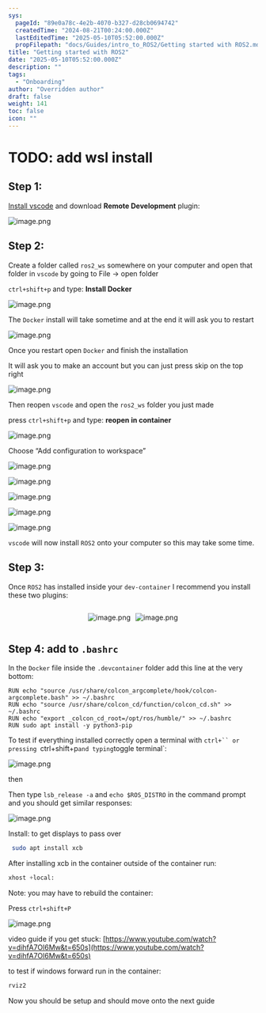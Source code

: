 ```yaml
---
sys:
  pageId: "89e0a78c-4e2b-4070-b327-d28cb0694742"
  createdTime: "2024-08-21T00:24:00.000Z"
  lastEditedTime: "2025-05-10T05:52:00.000Z"
  propFilepath: "docs/Guides/intro_to_ROS2/Getting started with ROS2.md"
title: "Getting started with ROS2"
date: "2025-05-10T05:52:00.000Z"
description: ""
tags:
  - "Onboarding"
author: "Overridden author"
draft: false
weight: 141
toc: false
icon: ""
---
```


# TODO: add wsl install

## Step 1:

[Install vscode](https://code.visualstudio.com/download) and download **Remote Development** plugin:

![image.png](https://prod-files-secure.s3.us-west-2.amazonaws.com/d518164a-d88e-44d1-a4ee-3adb3bd8bce0/efb52993-1881-4a40-b95e-6f020334f022/image.png?X-Amz-Algorithm=AWS4-HMAC-SHA256&X-Amz-Content-Sha256=UNSIGNED-PAYLOAD&X-Amz-Credential=ASIAZI2LB466THMC4UDB%2F20250704%2Fus-west-2%2Fs3%2Faws4_request&X-Amz-Date=20250704T091026Z&X-Amz-Expires=3600&X-Amz-Security-Token=IQoJb3JpZ2luX2VjECAaCXVzLXdlc3QtMiJHMEUCIQDVsk1ei%2BNn3WWGFw1EWV%2BnsOrVUlcTKGAOv9JJwnSlhAIgDJUJyCSZaoWAoVLd9lbryLyGtRHWJqk%2Bybc%2BOIYEsAwq%2FwMIKRAAGgw2Mzc0MjMxODM4MDUiDHUJPToMPgJuGOOnUCrcA3hEAFByInwxlXGFMtcpYsbX1k7CE1jl0z3HZr7RKkYOODfZDhjAkAGd0ye6EvRSHBiCNmGq%2F80vIg1%2FKNvD%2F4JuBhm17Bln0lPIeAKsimXQy1EQu3IOK6HIzsRedGuWSHtrRYjTvjF5wbirCzaaAumWDFWj59OXxgBJ5Sf0XFgl%2BPvm3OThXZEYstfTmVt0Dsa%2FWo8ENhWaLwMnb8GbbdCcJbHeG7fseeKVil%2BcG9w37Zu9TVrjBF4BDZzP7KGcNWrwDUtPF7WRAb%2FCePkWaTLxu9SUUE0YXJ1YeI%2FcZn9IJDPLtyOgfMzHregNeG%2FAljwdVpHFOU%2B7bHPE%2FZg9kreGbdUJyec93nz6Ob1bbjXq68KfzGRhtTFI6XRJ6To26e6ySDp4kjz8buCjrOD8h6PXJYdDStpUPi8Llyd25Ukc1%2BYf6NNptqCdIcwIXjczNArx494BqCp6ENhoMHUavG0qwlgTx69r3gD0uo2hw6hsi%2ByPE78uBjY%2FSOCRCU1YORQmep8BVqY7dgdZrivBF8U%2FTeUD4Pex4ciZcd2vwUqtXYSJIdUddjb542e%2Fsu8GyB2Lzr7AYXH6J%2ByD6%2FRdeZjDkeKT6uBtjn3QFfl5YNPz8HuXjH9If4EQ6DvRMMyNnsMGOqUBLmuGB5YiHjW7LYRk74arRLowN3eDmie7220AuPnYrQThFGKncS0ExIZCS6cjuhUu%2BxJFvhpeQRZnj4RAaqPWCd5v%2FK2hHZ5d8GnDbCa9EEVDt8FI%2B%2FUGhM7zXoLHS8Yz%2FdZozbggyVD8pbpo9Q1WtvnobhPF2DQ5MdFMGsjxffNfzcKhtclHuxEll9hQJsRRp7guUcL8shOGwEcWfHXsJnI5A%2FNF&X-Amz-Signature=321115a0d93c3f58d0d0fbc121f7732daec0f53d0b3a25cd55eeb19b10eccb4a&X-Amz-SignedHeaders=host&x-amz-checksum-mode=ENABLED&x-id=GetObject)

## Step 2:

Create a folder called `ros2_ws` somewhere on your computer and open that folder in `vscode` by going to File → open folder 

`ctrl+shift+p` and type: **Install Docker**

![image.png](https://prod-files-secure.s3.us-west-2.amazonaws.com/d518164a-d88e-44d1-a4ee-3adb3bd8bce0/2269dc0e-1cd5-47ff-bceb-c04ad9b2eab0/image.png?X-Amz-Algorithm=AWS4-HMAC-SHA256&X-Amz-Content-Sha256=UNSIGNED-PAYLOAD&X-Amz-Credential=ASIAZI2LB466THMC4UDB%2F20250704%2Fus-west-2%2Fs3%2Faws4_request&X-Amz-Date=20250704T091026Z&X-Amz-Expires=3600&X-Amz-Security-Token=IQoJb3JpZ2luX2VjECAaCXVzLXdlc3QtMiJHMEUCIQDVsk1ei%2BNn3WWGFw1EWV%2BnsOrVUlcTKGAOv9JJwnSlhAIgDJUJyCSZaoWAoVLd9lbryLyGtRHWJqk%2Bybc%2BOIYEsAwq%2FwMIKRAAGgw2Mzc0MjMxODM4MDUiDHUJPToMPgJuGOOnUCrcA3hEAFByInwxlXGFMtcpYsbX1k7CE1jl0z3HZr7RKkYOODfZDhjAkAGd0ye6EvRSHBiCNmGq%2F80vIg1%2FKNvD%2F4JuBhm17Bln0lPIeAKsimXQy1EQu3IOK6HIzsRedGuWSHtrRYjTvjF5wbirCzaaAumWDFWj59OXxgBJ5Sf0XFgl%2BPvm3OThXZEYstfTmVt0Dsa%2FWo8ENhWaLwMnb8GbbdCcJbHeG7fseeKVil%2BcG9w37Zu9TVrjBF4BDZzP7KGcNWrwDUtPF7WRAb%2FCePkWaTLxu9SUUE0YXJ1YeI%2FcZn9IJDPLtyOgfMzHregNeG%2FAljwdVpHFOU%2B7bHPE%2FZg9kreGbdUJyec93nz6Ob1bbjXq68KfzGRhtTFI6XRJ6To26e6ySDp4kjz8buCjrOD8h6PXJYdDStpUPi8Llyd25Ukc1%2BYf6NNptqCdIcwIXjczNArx494BqCp6ENhoMHUavG0qwlgTx69r3gD0uo2hw6hsi%2ByPE78uBjY%2FSOCRCU1YORQmep8BVqY7dgdZrivBF8U%2FTeUD4Pex4ciZcd2vwUqtXYSJIdUddjb542e%2Fsu8GyB2Lzr7AYXH6J%2ByD6%2FRdeZjDkeKT6uBtjn3QFfl5YNPz8HuXjH9If4EQ6DvRMMyNnsMGOqUBLmuGB5YiHjW7LYRk74arRLowN3eDmie7220AuPnYrQThFGKncS0ExIZCS6cjuhUu%2BxJFvhpeQRZnj4RAaqPWCd5v%2FK2hHZ5d8GnDbCa9EEVDt8FI%2B%2FUGhM7zXoLHS8Yz%2FdZozbggyVD8pbpo9Q1WtvnobhPF2DQ5MdFMGsjxffNfzcKhtclHuxEll9hQJsRRp7guUcL8shOGwEcWfHXsJnI5A%2FNF&X-Amz-Signature=211de921b8424d9ba5cd98ee1f83960a9adf653237a91a58b921085ca307a1d9&X-Amz-SignedHeaders=host&x-amz-checksum-mode=ENABLED&x-id=GetObject)

The `Docker` install will take sometime and at the end it will ask you to restart

![image.png](https://prod-files-secure.s3.us-west-2.amazonaws.com/d518164a-d88e-44d1-a4ee-3adb3bd8bce0/ed233f78-be33-4b1f-b89c-9c346c0e961e/image.png?X-Amz-Algorithm=AWS4-HMAC-SHA256&X-Amz-Content-Sha256=UNSIGNED-PAYLOAD&X-Amz-Credential=ASIAZI2LB466THMC4UDB%2F20250704%2Fus-west-2%2Fs3%2Faws4_request&X-Amz-Date=20250704T091026Z&X-Amz-Expires=3600&X-Amz-Security-Token=IQoJb3JpZ2luX2VjECAaCXVzLXdlc3QtMiJHMEUCIQDVsk1ei%2BNn3WWGFw1EWV%2BnsOrVUlcTKGAOv9JJwnSlhAIgDJUJyCSZaoWAoVLd9lbryLyGtRHWJqk%2Bybc%2BOIYEsAwq%2FwMIKRAAGgw2Mzc0MjMxODM4MDUiDHUJPToMPgJuGOOnUCrcA3hEAFByInwxlXGFMtcpYsbX1k7CE1jl0z3HZr7RKkYOODfZDhjAkAGd0ye6EvRSHBiCNmGq%2F80vIg1%2FKNvD%2F4JuBhm17Bln0lPIeAKsimXQy1EQu3IOK6HIzsRedGuWSHtrRYjTvjF5wbirCzaaAumWDFWj59OXxgBJ5Sf0XFgl%2BPvm3OThXZEYstfTmVt0Dsa%2FWo8ENhWaLwMnb8GbbdCcJbHeG7fseeKVil%2BcG9w37Zu9TVrjBF4BDZzP7KGcNWrwDUtPF7WRAb%2FCePkWaTLxu9SUUE0YXJ1YeI%2FcZn9IJDPLtyOgfMzHregNeG%2FAljwdVpHFOU%2B7bHPE%2FZg9kreGbdUJyec93nz6Ob1bbjXq68KfzGRhtTFI6XRJ6To26e6ySDp4kjz8buCjrOD8h6PXJYdDStpUPi8Llyd25Ukc1%2BYf6NNptqCdIcwIXjczNArx494BqCp6ENhoMHUavG0qwlgTx69r3gD0uo2hw6hsi%2ByPE78uBjY%2FSOCRCU1YORQmep8BVqY7dgdZrivBF8U%2FTeUD4Pex4ciZcd2vwUqtXYSJIdUddjb542e%2Fsu8GyB2Lzr7AYXH6J%2ByD6%2FRdeZjDkeKT6uBtjn3QFfl5YNPz8HuXjH9If4EQ6DvRMMyNnsMGOqUBLmuGB5YiHjW7LYRk74arRLowN3eDmie7220AuPnYrQThFGKncS0ExIZCS6cjuhUu%2BxJFvhpeQRZnj4RAaqPWCd5v%2FK2hHZ5d8GnDbCa9EEVDt8FI%2B%2FUGhM7zXoLHS8Yz%2FdZozbggyVD8pbpo9Q1WtvnobhPF2DQ5MdFMGsjxffNfzcKhtclHuxEll9hQJsRRp7guUcL8shOGwEcWfHXsJnI5A%2FNF&X-Amz-Signature=69120144a4978b8c586f018df21d63a411509a23ce5c79a73068cb991fcd87f1&X-Amz-SignedHeaders=host&x-amz-checksum-mode=ENABLED&x-id=GetObject)

Once you restart open `Docker` and finish the installation

It will ask you to make an account but you can just press skip on the top right

![image.png](https://prod-files-secure.s3.us-west-2.amazonaws.com/d518164a-d88e-44d1-a4ee-3adb3bd8bce0/21010ad9-1659-4fd9-9f59-9932a09b2a3d/image.png?X-Amz-Algorithm=AWS4-HMAC-SHA256&X-Amz-Content-Sha256=UNSIGNED-PAYLOAD&X-Amz-Credential=ASIAZI2LB466THMC4UDB%2F20250704%2Fus-west-2%2Fs3%2Faws4_request&X-Amz-Date=20250704T091026Z&X-Amz-Expires=3600&X-Amz-Security-Token=IQoJb3JpZ2luX2VjECAaCXVzLXdlc3QtMiJHMEUCIQDVsk1ei%2BNn3WWGFw1EWV%2BnsOrVUlcTKGAOv9JJwnSlhAIgDJUJyCSZaoWAoVLd9lbryLyGtRHWJqk%2Bybc%2BOIYEsAwq%2FwMIKRAAGgw2Mzc0MjMxODM4MDUiDHUJPToMPgJuGOOnUCrcA3hEAFByInwxlXGFMtcpYsbX1k7CE1jl0z3HZr7RKkYOODfZDhjAkAGd0ye6EvRSHBiCNmGq%2F80vIg1%2FKNvD%2F4JuBhm17Bln0lPIeAKsimXQy1EQu3IOK6HIzsRedGuWSHtrRYjTvjF5wbirCzaaAumWDFWj59OXxgBJ5Sf0XFgl%2BPvm3OThXZEYstfTmVt0Dsa%2FWo8ENhWaLwMnb8GbbdCcJbHeG7fseeKVil%2BcG9w37Zu9TVrjBF4BDZzP7KGcNWrwDUtPF7WRAb%2FCePkWaTLxu9SUUE0YXJ1YeI%2FcZn9IJDPLtyOgfMzHregNeG%2FAljwdVpHFOU%2B7bHPE%2FZg9kreGbdUJyec93nz6Ob1bbjXq68KfzGRhtTFI6XRJ6To26e6ySDp4kjz8buCjrOD8h6PXJYdDStpUPi8Llyd25Ukc1%2BYf6NNptqCdIcwIXjczNArx494BqCp6ENhoMHUavG0qwlgTx69r3gD0uo2hw6hsi%2ByPE78uBjY%2FSOCRCU1YORQmep8BVqY7dgdZrivBF8U%2FTeUD4Pex4ciZcd2vwUqtXYSJIdUddjb542e%2Fsu8GyB2Lzr7AYXH6J%2ByD6%2FRdeZjDkeKT6uBtjn3QFfl5YNPz8HuXjH9If4EQ6DvRMMyNnsMGOqUBLmuGB5YiHjW7LYRk74arRLowN3eDmie7220AuPnYrQThFGKncS0ExIZCS6cjuhUu%2BxJFvhpeQRZnj4RAaqPWCd5v%2FK2hHZ5d8GnDbCa9EEVDt8FI%2B%2FUGhM7zXoLHS8Yz%2FdZozbggyVD8pbpo9Q1WtvnobhPF2DQ5MdFMGsjxffNfzcKhtclHuxEll9hQJsRRp7guUcL8shOGwEcWfHXsJnI5A%2FNF&X-Amz-Signature=b2b8de51378da5cac56eaf10ac2f78704a65e87512df8529957ffb7267174c83&X-Amz-SignedHeaders=host&x-amz-checksum-mode=ENABLED&x-id=GetObject)

Then reopen `vscode` and open the `ros2_ws` folder you just made

press `ctrl+shift+p` and type: **reopen in container**

![image.png](https://prod-files-secure.s3.us-west-2.amazonaws.com/d518164a-d88e-44d1-a4ee-3adb3bd8bce0/4e93b8c2-41ad-488c-8095-c74205196118/image.png?X-Amz-Algorithm=AWS4-HMAC-SHA256&X-Amz-Content-Sha256=UNSIGNED-PAYLOAD&X-Amz-Credential=ASIAZI2LB466THMC4UDB%2F20250704%2Fus-west-2%2Fs3%2Faws4_request&X-Amz-Date=20250704T091026Z&X-Amz-Expires=3600&X-Amz-Security-Token=IQoJb3JpZ2luX2VjECAaCXVzLXdlc3QtMiJHMEUCIQDVsk1ei%2BNn3WWGFw1EWV%2BnsOrVUlcTKGAOv9JJwnSlhAIgDJUJyCSZaoWAoVLd9lbryLyGtRHWJqk%2Bybc%2BOIYEsAwq%2FwMIKRAAGgw2Mzc0MjMxODM4MDUiDHUJPToMPgJuGOOnUCrcA3hEAFByInwxlXGFMtcpYsbX1k7CE1jl0z3HZr7RKkYOODfZDhjAkAGd0ye6EvRSHBiCNmGq%2F80vIg1%2FKNvD%2F4JuBhm17Bln0lPIeAKsimXQy1EQu3IOK6HIzsRedGuWSHtrRYjTvjF5wbirCzaaAumWDFWj59OXxgBJ5Sf0XFgl%2BPvm3OThXZEYstfTmVt0Dsa%2FWo8ENhWaLwMnb8GbbdCcJbHeG7fseeKVil%2BcG9w37Zu9TVrjBF4BDZzP7KGcNWrwDUtPF7WRAb%2FCePkWaTLxu9SUUE0YXJ1YeI%2FcZn9IJDPLtyOgfMzHregNeG%2FAljwdVpHFOU%2B7bHPE%2FZg9kreGbdUJyec93nz6Ob1bbjXq68KfzGRhtTFI6XRJ6To26e6ySDp4kjz8buCjrOD8h6PXJYdDStpUPi8Llyd25Ukc1%2BYf6NNptqCdIcwIXjczNArx494BqCp6ENhoMHUavG0qwlgTx69r3gD0uo2hw6hsi%2ByPE78uBjY%2FSOCRCU1YORQmep8BVqY7dgdZrivBF8U%2FTeUD4Pex4ciZcd2vwUqtXYSJIdUddjb542e%2Fsu8GyB2Lzr7AYXH6J%2ByD6%2FRdeZjDkeKT6uBtjn3QFfl5YNPz8HuXjH9If4EQ6DvRMMyNnsMGOqUBLmuGB5YiHjW7LYRk74arRLowN3eDmie7220AuPnYrQThFGKncS0ExIZCS6cjuhUu%2BxJFvhpeQRZnj4RAaqPWCd5v%2FK2hHZ5d8GnDbCa9EEVDt8FI%2B%2FUGhM7zXoLHS8Yz%2FdZozbggyVD8pbpo9Q1WtvnobhPF2DQ5MdFMGsjxffNfzcKhtclHuxEll9hQJsRRp7guUcL8shOGwEcWfHXsJnI5A%2FNF&X-Amz-Signature=022c750255e9f791ae54fffae698d961878219c795c24fd95ad159081a48e522&X-Amz-SignedHeaders=host&x-amz-checksum-mode=ENABLED&x-id=GetObject)

Choose “Add configuration to workspace”

![image.png](https://prod-files-secure.s3.us-west-2.amazonaws.com/d518164a-d88e-44d1-a4ee-3adb3bd8bce0/9560b282-5060-4989-ba37-97e7b2c22476/image.png?X-Amz-Algorithm=AWS4-HMAC-SHA256&X-Amz-Content-Sha256=UNSIGNED-PAYLOAD&X-Amz-Credential=ASIAZI2LB466THMC4UDB%2F20250704%2Fus-west-2%2Fs3%2Faws4_request&X-Amz-Date=20250704T091026Z&X-Amz-Expires=3600&X-Amz-Security-Token=IQoJb3JpZ2luX2VjECAaCXVzLXdlc3QtMiJHMEUCIQDVsk1ei%2BNn3WWGFw1EWV%2BnsOrVUlcTKGAOv9JJwnSlhAIgDJUJyCSZaoWAoVLd9lbryLyGtRHWJqk%2Bybc%2BOIYEsAwq%2FwMIKRAAGgw2Mzc0MjMxODM4MDUiDHUJPToMPgJuGOOnUCrcA3hEAFByInwxlXGFMtcpYsbX1k7CE1jl0z3HZr7RKkYOODfZDhjAkAGd0ye6EvRSHBiCNmGq%2F80vIg1%2FKNvD%2F4JuBhm17Bln0lPIeAKsimXQy1EQu3IOK6HIzsRedGuWSHtrRYjTvjF5wbirCzaaAumWDFWj59OXxgBJ5Sf0XFgl%2BPvm3OThXZEYstfTmVt0Dsa%2FWo8ENhWaLwMnb8GbbdCcJbHeG7fseeKVil%2BcG9w37Zu9TVrjBF4BDZzP7KGcNWrwDUtPF7WRAb%2FCePkWaTLxu9SUUE0YXJ1YeI%2FcZn9IJDPLtyOgfMzHregNeG%2FAljwdVpHFOU%2B7bHPE%2FZg9kreGbdUJyec93nz6Ob1bbjXq68KfzGRhtTFI6XRJ6To26e6ySDp4kjz8buCjrOD8h6PXJYdDStpUPi8Llyd25Ukc1%2BYf6NNptqCdIcwIXjczNArx494BqCp6ENhoMHUavG0qwlgTx69r3gD0uo2hw6hsi%2ByPE78uBjY%2FSOCRCU1YORQmep8BVqY7dgdZrivBF8U%2FTeUD4Pex4ciZcd2vwUqtXYSJIdUddjb542e%2Fsu8GyB2Lzr7AYXH6J%2ByD6%2FRdeZjDkeKT6uBtjn3QFfl5YNPz8HuXjH9If4EQ6DvRMMyNnsMGOqUBLmuGB5YiHjW7LYRk74arRLowN3eDmie7220AuPnYrQThFGKncS0ExIZCS6cjuhUu%2BxJFvhpeQRZnj4RAaqPWCd5v%2FK2hHZ5d8GnDbCa9EEVDt8FI%2B%2FUGhM7zXoLHS8Yz%2FdZozbggyVD8pbpo9Q1WtvnobhPF2DQ5MdFMGsjxffNfzcKhtclHuxEll9hQJsRRp7guUcL8shOGwEcWfHXsJnI5A%2FNF&X-Amz-Signature=7728d88c483233f88f6dc50eaf78153bb5746e401413a79b8e9c508317aa3e05&X-Amz-SignedHeaders=host&x-amz-checksum-mode=ENABLED&x-id=GetObject)

![image.png](https://prod-files-secure.s3.us-west-2.amazonaws.com/d518164a-d88e-44d1-a4ee-3adb3bd8bce0/2ee63f81-886b-48e8-a553-dc6e5eac99e4/image.png?X-Amz-Algorithm=AWS4-HMAC-SHA256&X-Amz-Content-Sha256=UNSIGNED-PAYLOAD&X-Amz-Credential=ASIAZI2LB466THMC4UDB%2F20250704%2Fus-west-2%2Fs3%2Faws4_request&X-Amz-Date=20250704T091026Z&X-Amz-Expires=3600&X-Amz-Security-Token=IQoJb3JpZ2luX2VjECAaCXVzLXdlc3QtMiJHMEUCIQDVsk1ei%2BNn3WWGFw1EWV%2BnsOrVUlcTKGAOv9JJwnSlhAIgDJUJyCSZaoWAoVLd9lbryLyGtRHWJqk%2Bybc%2BOIYEsAwq%2FwMIKRAAGgw2Mzc0MjMxODM4MDUiDHUJPToMPgJuGOOnUCrcA3hEAFByInwxlXGFMtcpYsbX1k7CE1jl0z3HZr7RKkYOODfZDhjAkAGd0ye6EvRSHBiCNmGq%2F80vIg1%2FKNvD%2F4JuBhm17Bln0lPIeAKsimXQy1EQu3IOK6HIzsRedGuWSHtrRYjTvjF5wbirCzaaAumWDFWj59OXxgBJ5Sf0XFgl%2BPvm3OThXZEYstfTmVt0Dsa%2FWo8ENhWaLwMnb8GbbdCcJbHeG7fseeKVil%2BcG9w37Zu9TVrjBF4BDZzP7KGcNWrwDUtPF7WRAb%2FCePkWaTLxu9SUUE0YXJ1YeI%2FcZn9IJDPLtyOgfMzHregNeG%2FAljwdVpHFOU%2B7bHPE%2FZg9kreGbdUJyec93nz6Ob1bbjXq68KfzGRhtTFI6XRJ6To26e6ySDp4kjz8buCjrOD8h6PXJYdDStpUPi8Llyd25Ukc1%2BYf6NNptqCdIcwIXjczNArx494BqCp6ENhoMHUavG0qwlgTx69r3gD0uo2hw6hsi%2ByPE78uBjY%2FSOCRCU1YORQmep8BVqY7dgdZrivBF8U%2FTeUD4Pex4ciZcd2vwUqtXYSJIdUddjb542e%2Fsu8GyB2Lzr7AYXH6J%2ByD6%2FRdeZjDkeKT6uBtjn3QFfl5YNPz8HuXjH9If4EQ6DvRMMyNnsMGOqUBLmuGB5YiHjW7LYRk74arRLowN3eDmie7220AuPnYrQThFGKncS0ExIZCS6cjuhUu%2BxJFvhpeQRZnj4RAaqPWCd5v%2FK2hHZ5d8GnDbCa9EEVDt8FI%2B%2FUGhM7zXoLHS8Yz%2FdZozbggyVD8pbpo9Q1WtvnobhPF2DQ5MdFMGsjxffNfzcKhtclHuxEll9hQJsRRp7guUcL8shOGwEcWfHXsJnI5A%2FNF&X-Amz-Signature=659d4aafeadb9070f3b1fddb2bd0e5140646d1bdb2085e11e6150c6205628c8d&X-Amz-SignedHeaders=host&x-amz-checksum-mode=ENABLED&x-id=GetObject)

![image.png](https://prod-files-secure.s3.us-west-2.amazonaws.com/d518164a-d88e-44d1-a4ee-3adb3bd8bce0/ae1580b2-b048-407e-aed9-b584224a7a04/image.png?X-Amz-Algorithm=AWS4-HMAC-SHA256&X-Amz-Content-Sha256=UNSIGNED-PAYLOAD&X-Amz-Credential=ASIAZI2LB466THMC4UDB%2F20250704%2Fus-west-2%2Fs3%2Faws4_request&X-Amz-Date=20250704T091026Z&X-Amz-Expires=3600&X-Amz-Security-Token=IQoJb3JpZ2luX2VjECAaCXVzLXdlc3QtMiJHMEUCIQDVsk1ei%2BNn3WWGFw1EWV%2BnsOrVUlcTKGAOv9JJwnSlhAIgDJUJyCSZaoWAoVLd9lbryLyGtRHWJqk%2Bybc%2BOIYEsAwq%2FwMIKRAAGgw2Mzc0MjMxODM4MDUiDHUJPToMPgJuGOOnUCrcA3hEAFByInwxlXGFMtcpYsbX1k7CE1jl0z3HZr7RKkYOODfZDhjAkAGd0ye6EvRSHBiCNmGq%2F80vIg1%2FKNvD%2F4JuBhm17Bln0lPIeAKsimXQy1EQu3IOK6HIzsRedGuWSHtrRYjTvjF5wbirCzaaAumWDFWj59OXxgBJ5Sf0XFgl%2BPvm3OThXZEYstfTmVt0Dsa%2FWo8ENhWaLwMnb8GbbdCcJbHeG7fseeKVil%2BcG9w37Zu9TVrjBF4BDZzP7KGcNWrwDUtPF7WRAb%2FCePkWaTLxu9SUUE0YXJ1YeI%2FcZn9IJDPLtyOgfMzHregNeG%2FAljwdVpHFOU%2B7bHPE%2FZg9kreGbdUJyec93nz6Ob1bbjXq68KfzGRhtTFI6XRJ6To26e6ySDp4kjz8buCjrOD8h6PXJYdDStpUPi8Llyd25Ukc1%2BYf6NNptqCdIcwIXjczNArx494BqCp6ENhoMHUavG0qwlgTx69r3gD0uo2hw6hsi%2ByPE78uBjY%2FSOCRCU1YORQmep8BVqY7dgdZrivBF8U%2FTeUD4Pex4ciZcd2vwUqtXYSJIdUddjb542e%2Fsu8GyB2Lzr7AYXH6J%2ByD6%2FRdeZjDkeKT6uBtjn3QFfl5YNPz8HuXjH9If4EQ6DvRMMyNnsMGOqUBLmuGB5YiHjW7LYRk74arRLowN3eDmie7220AuPnYrQThFGKncS0ExIZCS6cjuhUu%2BxJFvhpeQRZnj4RAaqPWCd5v%2FK2hHZ5d8GnDbCa9EEVDt8FI%2B%2FUGhM7zXoLHS8Yz%2FdZozbggyVD8pbpo9Q1WtvnobhPF2DQ5MdFMGsjxffNfzcKhtclHuxEll9hQJsRRp7guUcL8shOGwEcWfHXsJnI5A%2FNF&X-Amz-Signature=ba33d54ed2d1875abd46f017a3810c63dcb279e639e5f266b0297ee1b3d414cc&X-Amz-SignedHeaders=host&x-amz-checksum-mode=ENABLED&x-id=GetObject)

![image.png](https://prod-files-secure.s3.us-west-2.amazonaws.com/d518164a-d88e-44d1-a4ee-3adb3bd8bce0/53255b28-f75e-430f-b9e3-c0ac8577e42b/image.png?X-Amz-Algorithm=AWS4-HMAC-SHA256&X-Amz-Content-Sha256=UNSIGNED-PAYLOAD&X-Amz-Credential=ASIAZI2LB466THMC4UDB%2F20250704%2Fus-west-2%2Fs3%2Faws4_request&X-Amz-Date=20250704T091026Z&X-Amz-Expires=3600&X-Amz-Security-Token=IQoJb3JpZ2luX2VjECAaCXVzLXdlc3QtMiJHMEUCIQDVsk1ei%2BNn3WWGFw1EWV%2BnsOrVUlcTKGAOv9JJwnSlhAIgDJUJyCSZaoWAoVLd9lbryLyGtRHWJqk%2Bybc%2BOIYEsAwq%2FwMIKRAAGgw2Mzc0MjMxODM4MDUiDHUJPToMPgJuGOOnUCrcA3hEAFByInwxlXGFMtcpYsbX1k7CE1jl0z3HZr7RKkYOODfZDhjAkAGd0ye6EvRSHBiCNmGq%2F80vIg1%2FKNvD%2F4JuBhm17Bln0lPIeAKsimXQy1EQu3IOK6HIzsRedGuWSHtrRYjTvjF5wbirCzaaAumWDFWj59OXxgBJ5Sf0XFgl%2BPvm3OThXZEYstfTmVt0Dsa%2FWo8ENhWaLwMnb8GbbdCcJbHeG7fseeKVil%2BcG9w37Zu9TVrjBF4BDZzP7KGcNWrwDUtPF7WRAb%2FCePkWaTLxu9SUUE0YXJ1YeI%2FcZn9IJDPLtyOgfMzHregNeG%2FAljwdVpHFOU%2B7bHPE%2FZg9kreGbdUJyec93nz6Ob1bbjXq68KfzGRhtTFI6XRJ6To26e6ySDp4kjz8buCjrOD8h6PXJYdDStpUPi8Llyd25Ukc1%2BYf6NNptqCdIcwIXjczNArx494BqCp6ENhoMHUavG0qwlgTx69r3gD0uo2hw6hsi%2ByPE78uBjY%2FSOCRCU1YORQmep8BVqY7dgdZrivBF8U%2FTeUD4Pex4ciZcd2vwUqtXYSJIdUddjb542e%2Fsu8GyB2Lzr7AYXH6J%2ByD6%2FRdeZjDkeKT6uBtjn3QFfl5YNPz8HuXjH9If4EQ6DvRMMyNnsMGOqUBLmuGB5YiHjW7LYRk74arRLowN3eDmie7220AuPnYrQThFGKncS0ExIZCS6cjuhUu%2BxJFvhpeQRZnj4RAaqPWCd5v%2FK2hHZ5d8GnDbCa9EEVDt8FI%2B%2FUGhM7zXoLHS8Yz%2FdZozbggyVD8pbpo9Q1WtvnobhPF2DQ5MdFMGsjxffNfzcKhtclHuxEll9hQJsRRp7guUcL8shOGwEcWfHXsJnI5A%2FNF&X-Amz-Signature=65afde9aaebb890b5d2e17f402bc29200e703c382c9d245c345ca2c5d83dc372&X-Amz-SignedHeaders=host&x-amz-checksum-mode=ENABLED&x-id=GetObject)

![image.png](https://prod-files-secure.s3.us-west-2.amazonaws.com/d518164a-d88e-44d1-a4ee-3adb3bd8bce0/7c562767-5af9-4ffb-97d1-327bcdf4ee00/image.png?X-Amz-Algorithm=AWS4-HMAC-SHA256&X-Amz-Content-Sha256=UNSIGNED-PAYLOAD&X-Amz-Credential=ASIAZI2LB466THMC4UDB%2F20250704%2Fus-west-2%2Fs3%2Faws4_request&X-Amz-Date=20250704T091026Z&X-Amz-Expires=3600&X-Amz-Security-Token=IQoJb3JpZ2luX2VjECAaCXVzLXdlc3QtMiJHMEUCIQDVsk1ei%2BNn3WWGFw1EWV%2BnsOrVUlcTKGAOv9JJwnSlhAIgDJUJyCSZaoWAoVLd9lbryLyGtRHWJqk%2Bybc%2BOIYEsAwq%2FwMIKRAAGgw2Mzc0MjMxODM4MDUiDHUJPToMPgJuGOOnUCrcA3hEAFByInwxlXGFMtcpYsbX1k7CE1jl0z3HZr7RKkYOODfZDhjAkAGd0ye6EvRSHBiCNmGq%2F80vIg1%2FKNvD%2F4JuBhm17Bln0lPIeAKsimXQy1EQu3IOK6HIzsRedGuWSHtrRYjTvjF5wbirCzaaAumWDFWj59OXxgBJ5Sf0XFgl%2BPvm3OThXZEYstfTmVt0Dsa%2FWo8ENhWaLwMnb8GbbdCcJbHeG7fseeKVil%2BcG9w37Zu9TVrjBF4BDZzP7KGcNWrwDUtPF7WRAb%2FCePkWaTLxu9SUUE0YXJ1YeI%2FcZn9IJDPLtyOgfMzHregNeG%2FAljwdVpHFOU%2B7bHPE%2FZg9kreGbdUJyec93nz6Ob1bbjXq68KfzGRhtTFI6XRJ6To26e6ySDp4kjz8buCjrOD8h6PXJYdDStpUPi8Llyd25Ukc1%2BYf6NNptqCdIcwIXjczNArx494BqCp6ENhoMHUavG0qwlgTx69r3gD0uo2hw6hsi%2ByPE78uBjY%2FSOCRCU1YORQmep8BVqY7dgdZrivBF8U%2FTeUD4Pex4ciZcd2vwUqtXYSJIdUddjb542e%2Fsu8GyB2Lzr7AYXH6J%2ByD6%2FRdeZjDkeKT6uBtjn3QFfl5YNPz8HuXjH9If4EQ6DvRMMyNnsMGOqUBLmuGB5YiHjW7LYRk74arRLowN3eDmie7220AuPnYrQThFGKncS0ExIZCS6cjuhUu%2BxJFvhpeQRZnj4RAaqPWCd5v%2FK2hHZ5d8GnDbCa9EEVDt8FI%2B%2FUGhM7zXoLHS8Yz%2FdZozbggyVD8pbpo9Q1WtvnobhPF2DQ5MdFMGsjxffNfzcKhtclHuxEll9hQJsRRp7guUcL8shOGwEcWfHXsJnI5A%2FNF&X-Amz-Signature=bd843e267a023da2432a658ce2e936d317b5f2eb42a5f48179e7ffd44e83f616&X-Amz-SignedHeaders=host&x-amz-checksum-mode=ENABLED&x-id=GetObject)

`vscode` will now install `ROS2` onto your computer so this may take some time.

## Step 3:

Once `ROS2` has installed inside your `dev-container` I recommend you install these two plugins:

<div style="display: flex;flex-direction: row; column-gap:10px; max-width: 630px;justify-content: center;">
<div>

![image.png](https://prod-files-secure.s3.us-west-2.amazonaws.com/d518164a-d88e-44d1-a4ee-3adb3bd8bce0/3fc3d550-5a54-4ba1-ba6b-faa01cdb7369/image.png?X-Amz-Algorithm=AWS4-HMAC-SHA256&X-Amz-Content-Sha256=UNSIGNED-PAYLOAD&X-Amz-Credential=ASIAZI2LB4664JQ7WW74%2F20250704%2Fus-west-2%2Fs3%2Faws4_request&X-Amz-Date=20250704T091029Z&X-Amz-Expires=3600&X-Amz-Security-Token=IQoJb3JpZ2luX2VjECAaCXVzLXdlc3QtMiJIMEYCIQC46u2kt%2Ff5zseiZdTC4lQT8jcYJ6yJcHkynVyReEHsUQIhAOjFhMnJFTb3%2B8DhJKBiZ%2Fuk7Rx9sRmD0%2FtzJDrL4dyLKv8DCCkQABoMNjM3NDIzMTgzODA1Igw27dFcVsTSX%2BwuJFcq3AMKm%2BlcRkbCHAC3UmQU3urNiKwmXwVYbOGfjUYJ7E43CANQZR4JwPqn4NiGL7x5fBwkl7%2FBqQPCjHsuUpNk4HnPX0AK%2B4NTeqbgNTefulspfvsYg73DNJi1ROOO5rBkjpkrvp7iApIMNblsICIjoIxLbQk%2BtP9ETUiLFjfH52qNOWYbCHqIdMkZ7BVCs5MAhNGBpiP%2FkXNZnRM1nlPXDnYB7V2vckkqjP35jI4%2F%2BeOsdLLIWRyjgzuWFk0G4HdhqVGVY3621zhZ4SjZMpBrWyj76eJG5dd48BZ9ZMLlH%2BfJq%2FiK6rk2cNSPoXc0nfcmggYPkNleBFh4ugXqhPsfHZkxKQ8VqLjQ7RT%2BNXsn%2Bp5vWvQOOh%2FZQyRkq614RngVWw68%2BKcjj1xC9DRzRJnzc39B1YVKdDVK%2B1y6ZeTbb1z%2Fdsgu2A3A4vlqudElEIOzO6D4GFAar7%2Fia8F4yPPykHuYQp7BdCyPvQkWPuVswq5B8N1ZFNT93lDimFhw%2Bt1Oir35Y8b0FnIbU1E52dNYkTOOY7QtXYJjXbzPAVbGgvBWY83C4oOnPRtnmYX0Zw%2F6xZNq7VLM2JmJcnZBSyCMyRVVZF7LayEo%2BgUZGjOAaruBM%2BubuAeuP5paZJ2r7zDJjJ7DBjqkAVtHi7wXx2LLeoD231En1GqJAsTVJKH14ZK8mFlOimQEwSoDocOyDZHZnNJvc6ZCBy9vx4N%2B3JG%2BLhreZfVOEqdbNI50Pqqd%2F4StvGtaFsM0CDOFKUj1AnnrNacaE%2BS00VTZcUDuCWeY4N%2BiCZSECKRe3JVXwEK4AXAjBrSiWgyXmVo%2BIHPHTdpyyL5BsCYSBNgLmazdemMpyS9wdVdglck%2Fr7kN&X-Amz-Signature=bc0a45b958b9345b96eb51e7210ad516a129235f7265dff93f90764a66dfd2a1&X-Amz-SignedHeaders=host&x-amz-checksum-mode=ENABLED&x-id=GetObject)

</div>
<div>

![image.png](https://prod-files-secure.s3.us-west-2.amazonaws.com/d518164a-d88e-44d1-a4ee-3adb3bd8bce0/d994cc66-13c2-4093-a5a3-f84cf4601a82/image.png?X-Amz-Algorithm=AWS4-HMAC-SHA256&X-Amz-Content-Sha256=UNSIGNED-PAYLOAD&X-Amz-Credential=ASIAZI2LB466UQPFLNSD%2F20250704%2Fus-west-2%2Fs3%2Faws4_request&X-Amz-Date=20250704T091029Z&X-Amz-Expires=3600&X-Amz-Security-Token=IQoJb3JpZ2luX2VjECAaCXVzLXdlc3QtMiJHMEUCIQCM31yDJ%2BTgE%2FD3gPLWsDGuHPiAw%2BxUaUIpVkslaKLPHgIgES9vkzxolWkAhk9qd5lX%2Ba8lNTrGu1hlR8uaG%2F2dCP0q%2FwMIKRAAGgw2Mzc0MjMxODM4MDUiDO7NH6Wdp0MUvhAofSrcA7TFHF55jOdCzAsqSveTpz7oi6KeLNoHDjtS00%2FCDvRIAD2zFc%2FX4KcHEdAZD4buhoeoIblpggRJnM%2FouRsJhZteTqAanxoZ8ATRu9ma0wp%2BQjWJApb1IyegREjwaG1O689HumRNRYgH4%2FWgeM0S3jbnq%2FtvboqrZGcZo02rThXGHDErcSaTQCTmxGK23DzvgWDEhcEv6TzAoV6ixsrbqe6kKk65b8kyGrBZmTydxnJiNyAx6kNGvDcox0JUpJvTDNi2%2BPiZ6AceNS7POeR8bRSGxsAWDYwwT3Q%2FtEnkX8BaULmcvY7oExzo3S4j9iSM2phdEc%2Fpkzp5F%2B7Oc2cNQ3HmH0SKNDlwZFgFuzhmWuCQqMA1esJM7%2FMCSfiKASBo3Z8K9%2FQYQqiyCRCw%2B6j5tfJZ5ZRsgt7YORBPHada1ncd4Fo5B3p8qbuOxHX5iUPd32D%2FDPBmcDERWMjmGHQiOBNIGdKFEYP5bZq9TT2Kd0D%2BlbfyEJlIPfcY6a0bBWhqkMyTFKJV884u%2FOrgb8p32KqIyLlf2f9kqpsDqdtfilWfn6y%2F5szV4rCoBtALFN1I4KTUy3UtOXrb0z5HyYDFdbccuE5j3oZbsooy3WFxarU65QtFoxF%2FGVPZBS3mMMKNnsMGOqUB43jwmBj2x6DBu0OF%2BBADDTgAh%2BeyJGGWt3wz3mrZC8%2F3JMDvw2H3y8Xwy0mKcmroWn9EBkqxQMxq4Jsq8jEQZmPMfxp8rSHcxu0Z93XfsAYoETaa4l0QTT2xtJUxpIFKsO7IihTnFTZQR9XdlKCqTKmYhXHxTl%2BZBOwNcQz4LbY%2Bkjr%2BMriID3ULM2bfBWjk3Vrdujd9xk3GDy16yVpSpp%2BQkW6c&X-Amz-Signature=eba0f9f40f15d64c0a4e8b5e7cc3176439b4c37b962068586ca85edc9a9e1156&X-Amz-SignedHeaders=host&x-amz-checksum-mode=ENABLED&x-id=GetObject)

</div>
</div>

## Step 4: add to `.bashrc`

In the `Docker` file inside the `.devcontainer` folder add this line at the very bottom: 

```docker
RUN echo "source /usr/share/colcon_argcomplete/hook/colcon-argcomplete.bash" >> ~/.bashrc
RUN echo "source /usr/share/colcon_cd/function/colcon_cd.sh" >> ~/.bashrc
RUN echo "export _colcon_cd_root=/opt/ros/humble/" >> ~/.bashrc
RUN sudo apt install -y python3-pip 
```

To test if everything installed correctly open a terminal with `ctrl+`` or pressing `ctrl+shift+p` and typing `toggle terminal`:

![image.png](https://prod-files-secure.s3.us-west-2.amazonaws.com/d518164a-d88e-44d1-a4ee-3adb3bd8bce0/6a4943d8-b04e-4c02-9a58-775f3384d1a5/image.png?X-Amz-Algorithm=AWS4-HMAC-SHA256&X-Amz-Content-Sha256=UNSIGNED-PAYLOAD&X-Amz-Credential=ASIAZI2LB466THMC4UDB%2F20250704%2Fus-west-2%2Fs3%2Faws4_request&X-Amz-Date=20250704T091026Z&X-Amz-Expires=3600&X-Amz-Security-Token=IQoJb3JpZ2luX2VjECAaCXVzLXdlc3QtMiJHMEUCIQDVsk1ei%2BNn3WWGFw1EWV%2BnsOrVUlcTKGAOv9JJwnSlhAIgDJUJyCSZaoWAoVLd9lbryLyGtRHWJqk%2Bybc%2BOIYEsAwq%2FwMIKRAAGgw2Mzc0MjMxODM4MDUiDHUJPToMPgJuGOOnUCrcA3hEAFByInwxlXGFMtcpYsbX1k7CE1jl0z3HZr7RKkYOODfZDhjAkAGd0ye6EvRSHBiCNmGq%2F80vIg1%2FKNvD%2F4JuBhm17Bln0lPIeAKsimXQy1EQu3IOK6HIzsRedGuWSHtrRYjTvjF5wbirCzaaAumWDFWj59OXxgBJ5Sf0XFgl%2BPvm3OThXZEYstfTmVt0Dsa%2FWo8ENhWaLwMnb8GbbdCcJbHeG7fseeKVil%2BcG9w37Zu9TVrjBF4BDZzP7KGcNWrwDUtPF7WRAb%2FCePkWaTLxu9SUUE0YXJ1YeI%2FcZn9IJDPLtyOgfMzHregNeG%2FAljwdVpHFOU%2B7bHPE%2FZg9kreGbdUJyec93nz6Ob1bbjXq68KfzGRhtTFI6XRJ6To26e6ySDp4kjz8buCjrOD8h6PXJYdDStpUPi8Llyd25Ukc1%2BYf6NNptqCdIcwIXjczNArx494BqCp6ENhoMHUavG0qwlgTx69r3gD0uo2hw6hsi%2ByPE78uBjY%2FSOCRCU1YORQmep8BVqY7dgdZrivBF8U%2FTeUD4Pex4ciZcd2vwUqtXYSJIdUddjb542e%2Fsu8GyB2Lzr7AYXH6J%2ByD6%2FRdeZjDkeKT6uBtjn3QFfl5YNPz8HuXjH9If4EQ6DvRMMyNnsMGOqUBLmuGB5YiHjW7LYRk74arRLowN3eDmie7220AuPnYrQThFGKncS0ExIZCS6cjuhUu%2BxJFvhpeQRZnj4RAaqPWCd5v%2FK2hHZ5d8GnDbCa9EEVDt8FI%2B%2FUGhM7zXoLHS8Yz%2FdZozbggyVD8pbpo9Q1WtvnobhPF2DQ5MdFMGsjxffNfzcKhtclHuxEll9hQJsRRp7guUcL8shOGwEcWfHXsJnI5A%2FNF&X-Amz-Signature=44e18ba6cacb510622b9c41703f51b8f4607ea0fd6edc333e8d5c8feadc15276&X-Amz-SignedHeaders=host&x-amz-checksum-mode=ENABLED&x-id=GetObject)

then 

Then type `lsb_release -a` and `echo $ROS_DISTRO` in the command prompt and you should get similar responses:

![image.png](https://prod-files-secure.s3.us-west-2.amazonaws.com/d518164a-d88e-44d1-a4ee-3adb3bd8bce0/3e635dec-a805-4e85-8b9e-d000e5b71a4e/image.png?X-Amz-Algorithm=AWS4-HMAC-SHA256&X-Amz-Content-Sha256=UNSIGNED-PAYLOAD&X-Amz-Credential=ASIAZI2LB466THMC4UDB%2F20250704%2Fus-west-2%2Fs3%2Faws4_request&X-Amz-Date=20250704T091026Z&X-Amz-Expires=3600&X-Amz-Security-Token=IQoJb3JpZ2luX2VjECAaCXVzLXdlc3QtMiJHMEUCIQDVsk1ei%2BNn3WWGFw1EWV%2BnsOrVUlcTKGAOv9JJwnSlhAIgDJUJyCSZaoWAoVLd9lbryLyGtRHWJqk%2Bybc%2BOIYEsAwq%2FwMIKRAAGgw2Mzc0MjMxODM4MDUiDHUJPToMPgJuGOOnUCrcA3hEAFByInwxlXGFMtcpYsbX1k7CE1jl0z3HZr7RKkYOODfZDhjAkAGd0ye6EvRSHBiCNmGq%2F80vIg1%2FKNvD%2F4JuBhm17Bln0lPIeAKsimXQy1EQu3IOK6HIzsRedGuWSHtrRYjTvjF5wbirCzaaAumWDFWj59OXxgBJ5Sf0XFgl%2BPvm3OThXZEYstfTmVt0Dsa%2FWo8ENhWaLwMnb8GbbdCcJbHeG7fseeKVil%2BcG9w37Zu9TVrjBF4BDZzP7KGcNWrwDUtPF7WRAb%2FCePkWaTLxu9SUUE0YXJ1YeI%2FcZn9IJDPLtyOgfMzHregNeG%2FAljwdVpHFOU%2B7bHPE%2FZg9kreGbdUJyec93nz6Ob1bbjXq68KfzGRhtTFI6XRJ6To26e6ySDp4kjz8buCjrOD8h6PXJYdDStpUPi8Llyd25Ukc1%2BYf6NNptqCdIcwIXjczNArx494BqCp6ENhoMHUavG0qwlgTx69r3gD0uo2hw6hsi%2ByPE78uBjY%2FSOCRCU1YORQmep8BVqY7dgdZrivBF8U%2FTeUD4Pex4ciZcd2vwUqtXYSJIdUddjb542e%2Fsu8GyB2Lzr7AYXH6J%2ByD6%2FRdeZjDkeKT6uBtjn3QFfl5YNPz8HuXjH9If4EQ6DvRMMyNnsMGOqUBLmuGB5YiHjW7LYRk74arRLowN3eDmie7220AuPnYrQThFGKncS0ExIZCS6cjuhUu%2BxJFvhpeQRZnj4RAaqPWCd5v%2FK2hHZ5d8GnDbCa9EEVDt8FI%2B%2FUGhM7zXoLHS8Yz%2FdZozbggyVD8pbpo9Q1WtvnobhPF2DQ5MdFMGsjxffNfzcKhtclHuxEll9hQJsRRp7guUcL8shOGwEcWfHXsJnI5A%2FNF&X-Amz-Signature=e66984c238352398946bc5dd00711e04d0b2fbf27832cf3887c43d3be71e0e58&X-Amz-SignedHeaders=host&x-amz-checksum-mode=ENABLED&x-id=GetObject)

Install:  to get displays to pass over

```bash
 sudo apt install xcb
```

After installing xcb in the container outside of the container run:

```python
xhost +local:
```

Note: you may have to rebuild the container:

Press `ctrl+shift+P`

![image.png](https://prod-files-secure.s3.us-west-2.amazonaws.com/d518164a-d88e-44d1-a4ee-3adb3bd8bce0/6c2be660-2618-4c38-9c26-53554f7a0b7b/image.png?X-Amz-Algorithm=AWS4-HMAC-SHA256&X-Amz-Content-Sha256=UNSIGNED-PAYLOAD&X-Amz-Credential=ASIAZI2LB466THMC4UDB%2F20250704%2Fus-west-2%2Fs3%2Faws4_request&X-Amz-Date=20250704T091026Z&X-Amz-Expires=3600&X-Amz-Security-Token=IQoJb3JpZ2luX2VjECAaCXVzLXdlc3QtMiJHMEUCIQDVsk1ei%2BNn3WWGFw1EWV%2BnsOrVUlcTKGAOv9JJwnSlhAIgDJUJyCSZaoWAoVLd9lbryLyGtRHWJqk%2Bybc%2BOIYEsAwq%2FwMIKRAAGgw2Mzc0MjMxODM4MDUiDHUJPToMPgJuGOOnUCrcA3hEAFByInwxlXGFMtcpYsbX1k7CE1jl0z3HZr7RKkYOODfZDhjAkAGd0ye6EvRSHBiCNmGq%2F80vIg1%2FKNvD%2F4JuBhm17Bln0lPIeAKsimXQy1EQu3IOK6HIzsRedGuWSHtrRYjTvjF5wbirCzaaAumWDFWj59OXxgBJ5Sf0XFgl%2BPvm3OThXZEYstfTmVt0Dsa%2FWo8ENhWaLwMnb8GbbdCcJbHeG7fseeKVil%2BcG9w37Zu9TVrjBF4BDZzP7KGcNWrwDUtPF7WRAb%2FCePkWaTLxu9SUUE0YXJ1YeI%2FcZn9IJDPLtyOgfMzHregNeG%2FAljwdVpHFOU%2B7bHPE%2FZg9kreGbdUJyec93nz6Ob1bbjXq68KfzGRhtTFI6XRJ6To26e6ySDp4kjz8buCjrOD8h6PXJYdDStpUPi8Llyd25Ukc1%2BYf6NNptqCdIcwIXjczNArx494BqCp6ENhoMHUavG0qwlgTx69r3gD0uo2hw6hsi%2ByPE78uBjY%2FSOCRCU1YORQmep8BVqY7dgdZrivBF8U%2FTeUD4Pex4ciZcd2vwUqtXYSJIdUddjb542e%2Fsu8GyB2Lzr7AYXH6J%2ByD6%2FRdeZjDkeKT6uBtjn3QFfl5YNPz8HuXjH9If4EQ6DvRMMyNnsMGOqUBLmuGB5YiHjW7LYRk74arRLowN3eDmie7220AuPnYrQThFGKncS0ExIZCS6cjuhUu%2BxJFvhpeQRZnj4RAaqPWCd5v%2FK2hHZ5d8GnDbCa9EEVDt8FI%2B%2FUGhM7zXoLHS8Yz%2FdZozbggyVD8pbpo9Q1WtvnobhPF2DQ5MdFMGsjxffNfzcKhtclHuxEll9hQJsRRp7guUcL8shOGwEcWfHXsJnI5A%2FNF&X-Amz-Signature=256798b6c8d7feff4ea2d6370cbb807e6f2cd0019a2e88093f92151a856b226f&X-Amz-SignedHeaders=host&x-amz-checksum-mode=ENABLED&x-id=GetObject)

video guide if you get stuck: [https://www.youtube.com/watch?v=dihfA7Ol6Mw&t=650s](https://www.youtube.com/watch?v=dihfA7Ol6Mw&t=650s)

to test if windows forward run in the container:

```bash
rviz2
```

Now you should be setup and should move onto the next guide 
